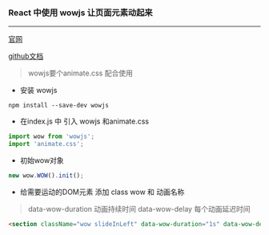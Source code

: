 ### React 中使用 wowjs 让页面元素动起来
---
[官网](http://mynameismatthieu.com/WOW/)

[github文档](https://github.com/matthieua/WOW)

> wowjs要个animate.css 配合使用

- 安装 wowjs

```
npm install --save-dev wowjs

```

- 在index.js 中 引入 wowjs 和animate.css
```js
import wow from 'wowjs';
import 'animate.css';

```

- 初始wow对象

```js
new wow.WOW().init();

```

- 给需要运动的DOM元素 添加 class  wow  和  动画名称


> data-wow-duration 动画持续时间
  data-wow-delay    每个动画延迟时间

```html
<section className="wow slideInLeft" data-wow-duration="1s" data-wow-delay="0.3s"></section>
```

